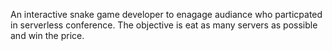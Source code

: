An interactive snake game developer to enagage audiance who particpated in serverless conference. The objective is eat as many servers as possible and win the price.
